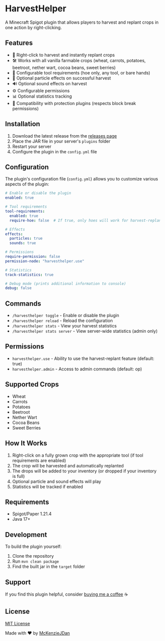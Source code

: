 # HarvestHelper

A Minecraft Spigot plugin that allows players to harvest and replant crops in one action by right-clicking.

## Features

* 🌾 Right-click to harvest and instantly replant crops
* 🛠️ Works with all vanilla farmable crops (wheat, carrots, potatoes, beetroot, nether wart, cocoa beans, sweet berries)
* 🔧 Configurable tool requirements (hoe only, any tool, or bare hands)
* 💫 Optional particle effects on successful harvest
* 🔊 Optional sound effects on harvest
* ⚙️ Configurable permissions
* 📊 Optional statistics tracking
* 💼 Compatibility with protection plugins (respects block break permissions)

## Installation

1. Download the latest release from the [releases page](https://github.com/yourusername/HarvestHelper/releases)
2. Place the JAR file in your server's `plugins` folder
3. Restart your server
4. Configure the plugin in the `config.yml` file

## Configuration

The plugin's configuration file (`config.yml`) allows you to customize various aspects of the plugin:

```yaml
# Enable or disable the plugin
enabled: true

# Tool requirements
tool-requirements:
  enabled: true
  require-hoe: false  # If true, only hoes will work for harvest-replant

# Effects
effects:
  particles: true
  sounds: true

# Permissions
require-permission: false
permission-node: "harvesthelper.use"

# Statistics
track-statistics: true

# Debug mode (prints additional information to console)
debug: false
```

## Commands

* `/harvesthelper toggle` - Enable or disable the plugin
* `/harvesthelper reload` - Reload the configuration
* `/harvesthelper stats` - View your harvest statistics
* `/harvesthelper stats server` - View server-wide statistics (admin only)

## Permissions

* `harvesthelper.use` - Ability to use the harvest-replant feature (default: true)
* `harvesthelper.admin` - Access to admin commands (default: op)

## Supported Crops

* Wheat
* Carrots
* Potatoes
* Beetroot
* Nether Wart
* Cocoa Beans
* Sweet Berries

## How It Works

1. Right-click on a fully grown crop with the appropriate tool (if tool requirements are enabled)
2. The crop will be harvested and automatically replanted
3. The drops will be added to your inventory (or dropped if your inventory is full)
4. Optional particle and sound effects will play
5. Statistics will be tracked if enabled

## Requirements

- Spigot/Paper 1.21.4
- Java 17+

## Development
To build the plugin yourself:

1. Clone the repository
2. Run `mvn clean package`
3. Find the built jar in the `target` folder


## Support
If you find this plugin helpful, consider [buying me a coffee](https://www.paypal.com/paypalme/mckenzio) ☕

## License

[MIT License](LICENSE)

Made with ❤️ by [McKenzieJDan](https://github.com/McKenzieJDan)